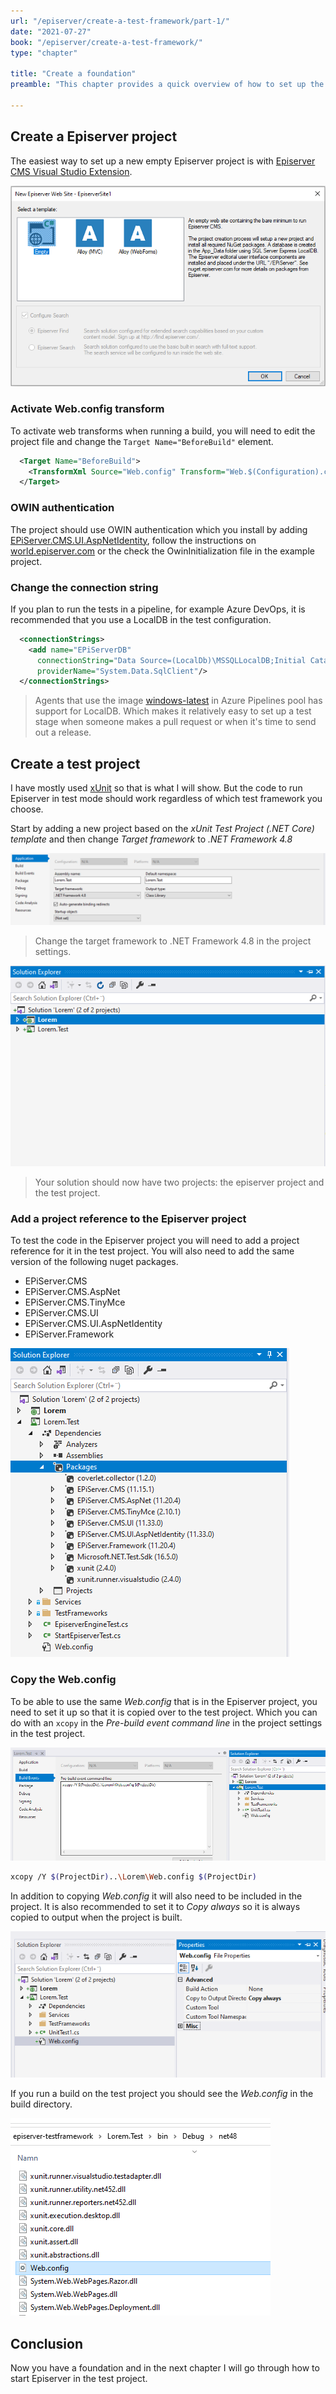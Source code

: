 ```yaml
---
url: "/episerver/create-a-test-framework/part-1/"
date: "2021-07-27"
book: "/episerver/create-a-test-framework/"
type: "chapter"

title: "Create a foundation"
preamble: "This chapter provides a quick overview of how to set up the project and ensure that the test project has access to Web.config from the Episerver project."

---
```


## Create a Episerver project

The easiest way to set up a new empty Episerver project is with [Episerver CMS Visual Studio Extension](https://marketplace.visualstudio.com/items?itemName=EPiServer.EpiserverCMSVisualStudioExtension).

![Create empty test project](./resources/create_empty_episerver_project.png)

### Activate Web.config transform

To activate web transforms when running a build, you will need to edit the project file and change the `Target Name="BeforeBuild"` element.

```xml
  <Target Name="BeforeBuild">
    <TransformXml Source="Web.config" Transform="Web.$(Configuration).config" Destination="Web.config" />
  </Target>
```

### OWIN authentication

The project should use OWIN authentication which you install by adding [EPiServer.CMS.UI.AspNetIdentity](https://nuget.episerver.com/package?id=EPiServer.CMS.UI.AspNetIdentity), follow the instructions on [world.episerver.com](https://world.episerver.com/documentation/developer-guides/CMS/security/episerver-aspnetidentity/) or the check the OwinInitialization file in the example project.

### Change the connection string

If you plan to run the tests in a pipeline, for example Azure DevOps, it is recommended that you use a LocalDB in the test configuration.

```xml
  <connectionStrings>
    <add name="EPiServerDB"
      connectionString="Data Source=(LocalDb)\MSSQLLocalDB;Initial Catalog=Lorem;Integrated Security=true;MultipleActiveResultSets=True"
      providerName="System.Data.SqlClient"/>
  </connectionStrings>
```

> Agents that use the image [windows-latest](https://github.com/actions/virtual-environments/blob/main/images/win/Windows2019-Readme.md) in Azure Pipelines pool has support for LocalDB. Which makes it relatively easy to set up a test stage when someone makes a pull request or when it's time to send out a release.

## Create a test project

I have mostly used [xUnit](https://xunit.net/) so that is what I will show. But the code to run Episerver in test mode should work regardless of which test framework you choose. 

Start by adding a new project based on the _xUnit Test Project (.NET Core) template_ and then change _Target framework_ to _.NET Framework 4.8_

![Change target framework](./resources/test_project_change_target_framework.png)

> Change the target framework to .NET Framework 4.8 in the project settings.

![Test project created](./resources/test_project_created.png)

> Your solution should now have two projects: the episerver project and the test project.

### Add a project reference to the Episerver project

To test the code in the Episerver project you will need to add a project reference for it in the test project. You will also need to add the same version of the following nuget packages.

- EPiServer.CMS
- EPiServer.CMS.AspNet
- EPiServer.CMS.TinyMce
- EPiServer.CMS.UI
- EPiServer.CMS.UI.AspNetIdentity
- EPiServer.Framework

![test project packages](./resources/test_project_packages.png)

### Copy the Web.config

To be able to use the same _Web.config_ that is in the Episerver project, you need to set it up so that it is copied over to the test project. Which you can do with an `xcopy` in the _Pre-build event command line_ in the project settings in the test project.

![copy Web.config with xcopy](./resources/test_project_add_xcopy.png)

```bash
xcopy /Y $(ProjectDir)..\Lorem\Web.config $(ProjectDir)
```

In addition to copying _Web.config_ it will also need to be included in the project. It is also recommended to set it to _Copy always_ so it is always copied to output when the project is built.

![Set copy always on Web.config](./resources/test_project_web_config_copy_always.png)

If you run a build on the test project you should see the _Web.config_ in the build directory.

![check if web.config exists](./resources/test_project_verify_web_config.png)

## Conclusion

Now you have a foundation and in the next chapter I will go through how to start Episerver in the test project.
